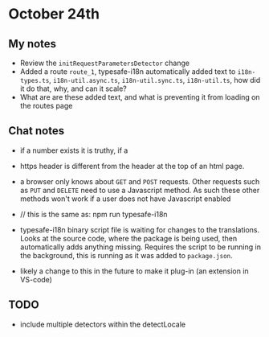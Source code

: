 # October 24th

## My notes

- Review the `initRequestParametersDetector` change
- Added a route `route_1`, typesafe-i18n automatically added text to `i18n-types.ts`, `i18n-util.async.ts`, `i18n-util.sync.ts`, `i18n-util.ts`, how did it do that, why, and can it scale?
- What are are these added text, and what is preventing it from loading on the routes page

## Chat notes

- if a number exists it is truthy, if a 
- https header is different from the header at the top of an html page.
- a browser only knows about `GET` and `POST` requests. Other requests such as `PUT` and `DELETE` need to use a Javascript method. As such these other methods won't work if a user does not have Javascript enabled

- // this is the same as: npm run typesafe-i18n
- typesafe-i18n binary script file is waiting for changes to the translations. Looks at the source code, where the package is being used, then automatically adds anything missing. Requires the script to be running in the background, this is running as it was added to `package.json`. 
- likely a change to this in the future to make it plug-in (an extension in VS-code)

## TODO

 - include multiple detectors within the detectLocale